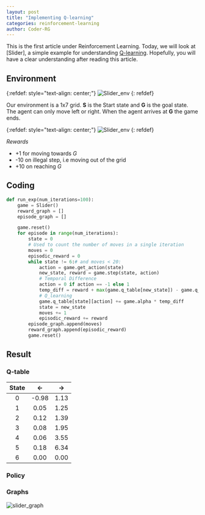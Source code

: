 ```yaml
---
layout: post
title: "Implementing Q-learning"
categories: reinforcement-learning
author: Coder-RG
---
```


This is the first article under Reinforcement Learning. Today, we will look at
[Slider], a simple example for understanding [Q-learning](https://en.wikipedia.org/wiki/Q-learning).
Hopefully, you will have a clear understanding after reading this article.

## Environment

{:refdef: style="text-align: center;"}
![Slider_env]({{site.baseurl}}/assets/images/env1.png)
{: refdef}

Our environment is a 1x7 grid. **S** is the Start state and **G** is the goal state.
The agent can only move left or right. When the agent arrives at **G** the game ends.

{:refdef: style="text-align: center;"}
![Slider_env]({{site.baseurl}}/assets/images/env_reward.png)
{: refdef}

*Rewards*
- +1 for moving towards *G*
- -10 on illegal step, i.e moving out of the grid
- +10 on reaching *G*


## Coding
```python
def run_exp(num_iterations=100):
    game = Slider()
    reward_graph = []
    episode_graph = []

    game.reset()
    for episode in range(num_iterations):
        state = 0
        # Used to count the number of moves in a single iteration
        moves = 0
        episodic_reward = 0
        while state != 6:# and moves < 20:
            action = game.get_action(state)
            new_state, reward = game.step(state, action)
            # Temporal Difference
            action = 0 if action == -1 else 1
            temp_diff = reward + max(game.q_table[new_state]) - game.q_table[state][action]
            # Q_learning
            game.q_table[state][action] += game.alpha * temp_diff
            state = new_state
            moves += 1
            episodic_reward += reward
        episode_graph.append(moves)
        reward_graph.append(episodic_reward)
        game.reset()
```

## Result

### Q-table

|State|<-|->|
|:---:|:----:|:----:|
|0|-0.98|1.13|
|1|0.05|1.25|
|2|0.12|1.39|
|3|0.08|1.95|
|4|0.06|3.55|
|5|0.18|6.34|
|6|0.00|0.00|

### Policy

### Graphs

![slider_graph]({{site.baseurl}}/assets/images/slider_graph.png)